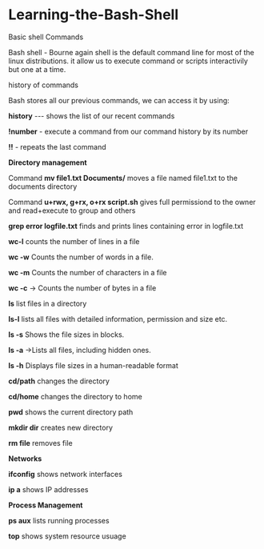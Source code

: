 # Learning-the-Bash-Shell
Basic shell Commands

Bash shell - Bourne again shell is the default command line for most of the linux distributions. it allow us to execute command or scripts interactivily but one at a time.  

history of commands

Bash stores all our previous commands, we can access it by using:

**history** --- shows the list of our recent commands

**!number** - execute a command from our command history by its number

**!!** - repeats the last command

**Directory management**


Command **mv file1.txt Documents/** moves a file named file1.txt to the documents directory 

Command **u+rwx, g+rx, o+rx script.sh** gives full permissiond to the owner and read+execute to group and others

**grep error logfile.txt** finds and prints lines containing error in logfile.txt

**wc-l** counts the number of lines in a file

**wc -w** Counts the number of words in a file.

**wc -m** Counts the number of characters in a file

**wc -c** → Counts the number of bytes in a file

**ls** list files in a directory 

**ls-l** lists all files with detailed information, permission and size etc.

**ls -s** Shows the file sizes in blocks.

**ls -a** →Lists all files, including hidden ones.

**ls -h** Displays file sizes in a human-readable format

**cd/path** changes the directory

**cd/home** changes the directory to home

**pwd** shows the current directory path

**mkdir dir** creates new directory

**rm file** removes file

**Networks**

**ifconfig** shows network interfaces

**ip a** shows IP addresses

**Process Management**

**ps aux** lists running processes

**top** shows system resource usuage 



















